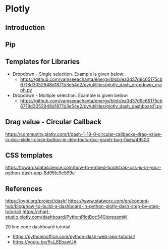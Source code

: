 # Plotly

##	Introduction


## Pip


## Templates for Libraries




- Dropdown - Single selection. Example is given below:
    - https://github.com/vamseeachanta/energy/blob/ea3d37d9c65175cb6718d3052948d1871b3e54e2/py/utilities/plotly_dash_dropdown_graph.py
- Dropdown - Multiple selection. Example is given below:
    - https://github.com/vamseeachanta/energy/blob/ea3d37d9c65175cb6718d3052948d1871b3e54e2/py/utilities/plotly_dash_dashboard1.py

## Drag value - Circular Callback

https://community.plotly.com/t/dash-1-19-0-circular-callbacks-drag-value-in-dcc-slider-close-button-in-dev-tools-dcc-graph-bug-fixes/49500


## CSS templates

https://towardsdatascience.com/how-to-embed-bootstrap-css-js-in-your-python-dash-app-8d95fc9e599e

## References

https://pypi.org/project/dash/
https://www.statworx.com/en/content-hub/blog/how-to-build-a-dashboard-in-python-plotly-dash-step-by-step-tutorial/
https://chart-studio.plotly.com/dashboard/PythonPlotBot:540/present#/

20 line code dashboard tutorial
- https://pythoninoffice.com/python-dash-web-app-tutorial/
- https://youtu.be/fhJ_6EbawUA
